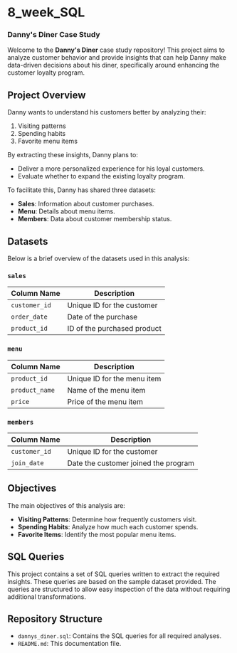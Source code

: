 # 8_week_SQL

### Danny's Diner Case Study

Welcome to the **Danny's Diner** case study repository! This project aims to analyze customer behavior and provide insights that can help Danny make data-driven decisions about his diner, specifically around enhancing the customer loyalty program.

## Project Overview

Danny wants to understand his customers better by analyzing their:
1. Visiting patterns
2. Spending habits
3. Favorite menu items

By extracting these insights, Danny plans to:
- Deliver a more personalized experience for his loyal customers.
- Evaluate whether to expand the existing loyalty program.

To facilitate this, Danny has shared three datasets:
- **Sales**: Information about customer purchases.
- **Menu**: Details about menu items.
- **Members**: Data about customer membership status.

## Datasets

Below is a brief overview of the datasets used in this analysis:

### `sales`
| Column Name  | Description                 |
|--------------|-----------------------------|
| `customer_id`| Unique ID for the customer  |
| `order_date` | Date of the purchase        |
| `product_id` | ID of the purchased product |

### `menu`
| Column Name  | Description                   |
|--------------|-------------------------------|
| `product_id` | Unique ID for the menu item   |
| `product_name` | Name of the menu item       |
| `price`      | Price of the menu item        |

### `members`
| Column Name  | Description                      |
|--------------|----------------------------------|
| `customer_id`| Unique ID for the customer       |
| `join_date`  | Date the customer joined the program |


## Objectives

The main objectives of this analysis are:
- **Visiting Patterns**: Determine how frequently customers visit.
- **Spending Habits**: Analyze how much each customer spends.
- **Favorite Items**: Identify the most popular menu items.

## SQL Queries

This project contains a set of SQL queries written to extract the required insights. These queries are based on the sample dataset provided. The queries are structured to allow easy inspection of the data without requiring additional transformations.

## Repository Structure

- `dannys_diner.sql`: Contains the SQL queries for all required analyses.
- `README.md`: This documentation file.




